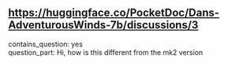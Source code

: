 ## https://huggingface.co/PocketDoc/Dans-AdventurousWinds-7b/discussions/3

contains_question: yes  
question_part: Hi, how is this different from the mk2 version